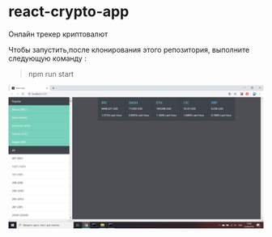 # react-crypto-app
Онлайн трекер криптовалют

Чтобы запустить,после клонирования этого репозитория, выполните следующую команду :

> npm run start





![Пример](https://github.com/alexkozopolianski/react-crypto-app/blob/master/public/react-crypto-app.png)
